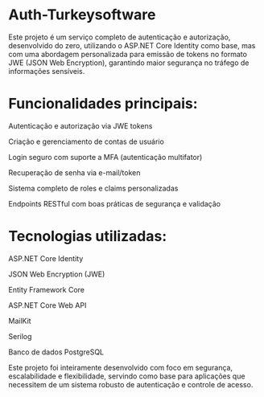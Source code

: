 # Auth-Turkeysoftware
Este projeto é um serviço completo de autenticação e autorização, desenvolvido do zero, utilizando o ASP.NET Core Identity como base, mas com uma abordagem personalizada para emissão de tokens no formato JWE (JSON Web Encryption), garantindo maior segurança no tráfego de informações sensíveis.

# Funcionalidades principais:
Autenticação e autorização via JWE tokens

Criação e gerenciamento de contas de usuário

Login seguro com suporte a MFA (autenticação multifator)

Recuperação de senha via e-mail/token

Sistema completo de roles e claims personalizadas

Endpoints RESTful com boas práticas de segurança e validação

# Tecnologias utilizadas:
ASP.NET Core Identity

JSON Web Encryption (JWE)

Entity Framework Core

ASP.NET Core Web API

MailKit

Serilog

Banco de dados PostgreSQL

Este projeto foi inteiramente desenvolvido com foco em segurança, escalabilidade e flexibilidade, servindo como base para aplicações que necessitem de um sistema robusto de autenticação e controle de acesso.

